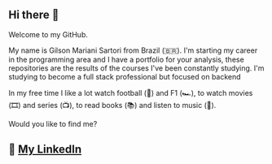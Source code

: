 ## Hi there 👋

Welcome to my GitHub.

My name is Gilson Mariani Sartori from Brazil (🇧🇷). I'm starting my career in the programming area and I have a portfolio for your analysis, these repositories are the results of the courses I've been constantly studying. I'm studying to become a full stack professional but focused on backend

In my free time I like a lot watch football (🏈) and F1 (🏎️), to watch movies (🎞️) and series (📺), to read books (📚) and listen to music (🎵).

Would you like to find me?

## :link: [My LinkedIn](https://www.linkedin.com/in/gilson-mariani-sartori-622374160)

<!--
**SartoriGilson/SartoriGilson** is a ✨ _special_ ✨ repository because its `README.md` (this file) appears on your GitHub profile.

Here are some ideas to get you started:

- 🔭 I’m currently working on ...
- 🌱 I’m currently learning ...
- 👯 I’m looking to collaborate on ...
- 🤔 I’m looking for help with ...
- 💬 Ask me about ...
- 📫 How to reach me: ...
- 😄 Pronouns: ...
- ⚡ Fun fact: ...
-->
